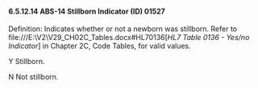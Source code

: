 #### 6.5.12.14 ABS-14 Stillborn Indicator (ID) 01527

Definition: Indicates whether or not a newborn was stillborn. Refer to file:///E:\V2\V29_CH02C_Tables.docx#HL70136[_HL7 Table 0136 - Yes/no Indicator_] in Chapter 2C, Code Tables, for valid values.

Y Stillborn.

N Not stillborn.
